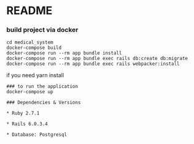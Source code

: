 # README

### build project via docker

```
cd medical_system
docker-compose build
docker-compose run --rm app bundle install
docker-compose run --rm app bundle exec rails db:create db:migrate
docker-compose run --rm app bundle exec rails webpacker:install
```
if you need
yarn install
```
### to run the application
docker-compose up

### Dependencies & Versions

* Ruby 2.7.1

* Rails 6.0.3.4

* Database: Postgresql



